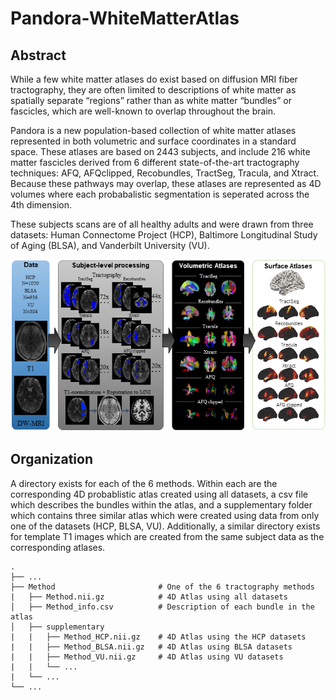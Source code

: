 # Pandora-WhiteMatterAtlas

## Abstract
While a few white matter atlases do exist based on diffusion MRI fiber tractography, they are often limited to descriptions of white matter as spatially separate “regions” rather than as white matter “bundles” or fascicles, which are well-known to overlap throughout the brain. 

Pandora is a new population-based collection of white matter atlases represented in both volumetric and surface coordinates in a standard space. These atlases are based on 2443 subjects, and include 216 white matter fascicles derived from 6 different state-of-the-art tractography techniques: AFQ, AFQclipped, Recobundles, TractSeg, Tracula, and Xtract. Because these pathways may overlap, these atlases are represented as 4D volumes where each probabalistic segmentation is seperated across the 4th dimension.

These subjects scans are of all healthy adults and were drawn from three datasets: Human Connectome Project (HCP), Baltimore Longitudinal Study of Aging (BLSA), and Vanderbilt University (VU). 

<p align="center">
    <img src="https://github.com/MASILab/Pandora-WhiteMatterAtlas/blob/master/figures/pipeline.png?raw=true")
</p>
    
## Organization
A directory exists for each of the 6 methods. Within each are the corresponding 4D probablistic atlas created using all datasets, a csv file which describes the bundles within the atlas, and a supplementary folder which contains three similar atlas which were created using data from only one of the datasets (HCP, BLSA, VU). Additionally, a similar directory exists for template T1 images which are created from the same subject data as the corresponding atlases. 

    .
    ├── ...
    ├── Method                       # One of the 6 tractography methods
    |   ├── Method.nii.gz            # 4D Atlas using all datasets
    │   ├── Method_info.csv          # Description of each bundle in the atlas
    │   ├── supplementary
    |   |   ├── Method_HCP.nii.gz    # 4D Atlas using the HCP datasets
    |   |   ├── Method_BLSA.nii.gz   # 4D Atlas using BLSA datasets
    |   |   ├── Method_VU.nii.gz     # 4D Atlas using VU datasets
    |   |   └── ...   
    |   └── ...   
    └── ...   
